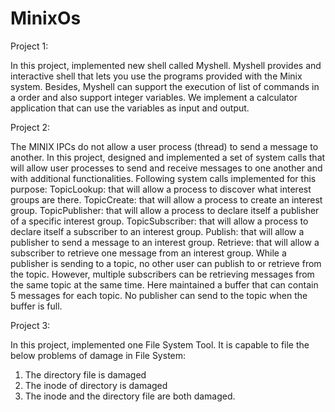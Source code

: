 # MinixOs

Project 1:

In this project, implemented new shell called Myshell. Myshell provides and interactive shell that lets you use the programs provided with the Minix system. Besides, Myshell can support the execution of list of commands in a order and also support integer variables. We implement a calculator application that can use the variables as input and output.

Project 2:

The MINIX IPCs do not allow a user process (thread) to send a message to another. In this project, designed and implemented a set of system calls that will allow user processes to send and receive messages to one another and with additional functionalities.
Following system calls implemented for this purpose:
       TopicLookup: that will allow a process to discover what interest groups are there.
       TopicCreate: that will allow a process to create an interest group.
       TopicPublisher: that will allow a process to declare itself a publisher of a specific interest group.
       TopicSubscriber: that will allow a process to declare itself a subscriber to an interest group.
       Publish: that will allow a publisher to send a message to an interest group.
       Retrieve: that will allow a subscriber to retrieve one message from an interest group.
While a publisher is sending to a topic, no other user can publish to or retrieve from the topic. However, multiple subscribers can be retrieving messages from the same topic at the same time. Here maintained a buffer that can contain 5 messages for each topic. No publisher can send to the topic when the buffer is full.

Project 3:

In this project, implemented one File System Tool.
It is capable to file the below problems of damage in File System:
1. The directory file is damaged
2. The inode of directory is damaged
3. The inode and the directory file are both damaged.
